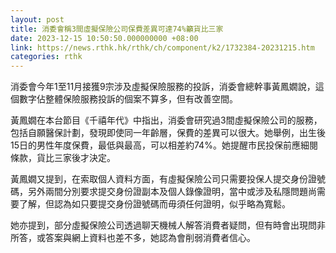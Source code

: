 ```yaml
---
layout: post
title: 消委會稱3間虛擬保險公司保費差異可達74%籲貨比三家
date: 2023-12-15 10:50:50.000000000 +08:00
link: https://news.rthk.hk/rthk/ch/component/k2/1732384-20231215.htm
categories: rthk
---
```


消委會今年1至11月接獲9宗涉及虛擬保險服務的投訴，消委會總幹事黃鳳嫺說，這個數字佔整體保險服務投訴的個案不算多，但有改善空間。

黃鳳嫺在本台節目《千禧年代》中指出，消委會研究過3間虛擬保險公司的服務，包括自願醫保計劃，發現即使同一年齡層，保費的差異可以很大。她舉例，出生後15日的男性年度保費，最低與最高，可以相差約74%。她提醒市民投保前應細閱條款，貨比三家後才決定。

黃鳳嫺又提到，在索取個人資料方面，有虛擬保險公司只需要投保人提交身份證號碼，另外兩間分別要求提交身份證副本及個人錄像證明，當中或涉及私隱問題尚需要了解，但認為如只要提交身份證號碼而毋須任何證明，似乎略為寬鬆。

她亦提到，部分虛擬保險公司透過聊天機械人解答消費者疑問，但有時會出現問非所答，或答案與網上資料也差不多，她認為會削弱消費者信心。

